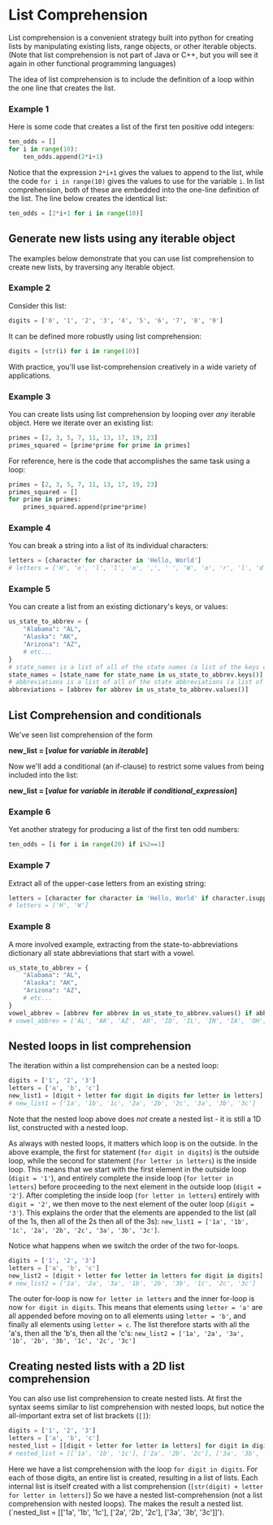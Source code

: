 # List Comprehension

List comprehension is a convenient strategy built into python for creating lists by manipulating existing 
lists, range objects, or other iterable objects. (Note that list comprehension is not part of Java or C++,
but you will see it again in other functional programming languages)

The idea of list comprehension is to include the definition of a loop within the one line that creates the list.

### Example 1

Here is some code that creates a list of the first ten positive odd integers:
```python
ten_odds = []
for i in range(10):
    ten_odds.append(2*i+1)
```
Notice that the expression `2*i+1` gives the values to append to the list,
while the code `for i in range(10)` gives the values to use for the variable `i`. In list comprehension, 
both of these are embedded into the one-line definition of the list. The line below creates
the identical list:
```python
ten_odds = [2*i+1 for i in range(10)]
```

## Generate new lists using any iterable object

The examples below demonstrate that you can use list comprehension to create new lists, by traversing any iterable object.

### Example 2
Consider this list:
```python
digits = ['0', '1', '2', '3', '4', '5', '6', '7', '8', '9']
```
It can be defined more robustly using list comprehension:

```python
digits = [str(i) for i in range(10)]
```
With practice, you'll use list-comprehension creatively in a wide variety of applications.

### Example 3
You can create lists using list comprehension by looping over *any* iterable object. Here we iterate over an existing list:
```python
primes = [2, 3, 5, 7, 11, 13, 17, 19, 23]
primes_squared = [prime*prime for prime in primes]
```
For reference, here is the code that accomplishes the same task using a loop:
```python
primes = [2, 3, 5, 7, 11, 13, 17, 19, 23]
primes_squared = []
for prime in primes:
    primes_squared.append(prime*prime)
```

### Example 4
You can break a string into a list of its individual characters:
```python
letters = [character for character in 'Hello, World']
# letters = ['H', 'e', 'l', 'l', 'o', ',', ' ', 'W', 'o', 'r', 'l', 'd']
```

### Example 5
You can create a list from an existing dictionary's keys, or values:
```python
us_state_to_abbrev = {
    "Alabama": "AL",
    "Alaska": "AK",
    "Arizona": "AZ",
    # etc...
}
# state_names is a list of all of the state names (a list of the keys extracted from us_state_to_abbrev dictionary)
state_names = [state_name for state_name in us_state_to_abbrev.keys()]
# abbreviations is a list of all of the state abbreviations (a list of the values extracted from us_state_to_abbrev dictionary)
abbreviations = [abbrev for abbrev in us_state_to_abbrev.values()]
```
## List Comprehension and conditionals
We've seen list comprehension of the form

**new_list = [*value* for *variable* in *iterable*]**

Now we'll add a conditional (an if-clause) to restrict some values from being included into the list:

**new_list = [*value* for *variable* in *iterable* if *conditional_expression*]**

### Example 6
Yet another strategy for producing a list of the first ten odd numbers:
```python
ten_odds = [i for i in range(20) if i%2==1]
```

### Example 7
Extract all of the upper-case letters from an existing string:
```python
letters = [character for character in 'Hello, World' if character.isupper()]
# letters = ['H', 'W']
```

### Example 8
A more involved example, extracting from the state-to-abbreviations dictionary all state abbreviations that start with a vowel.
```python
us_state_to_abbrev = {
    "Alabama": "AL",
    "Alaska": "AK",
    "Arizona": "AZ",
    # etc...
}
vowel_abbrev = [abbrev for abbrev in us_state_to_abbrev.values() if abbrev[0].lower() in "aeiou"]
# vowel_abbrev = ['AL', 'AK', 'AZ', 'AR', 'ID', 'IL', 'IN', 'IA', 'OH', 'OK', 'OR', 'UT']
```
## Nested loops in list comprehension
The iteration within a list comprehension can be a nested loop:
```python
digits = ['1', '2', '3']
letters = ['a', 'b', 'c']
new_list1 = [digit + letter for digit in digits for letter in letters]
# new_list1 = ['1a', '1b', '1c', '2a', '2b', '2c', '3a', '3b', '3c']
```
Note that the nested loop above does *not* create a nested list - it is still a 1D list, constructed with a nested loop.

As always with nested loops, it matters which loop is on the outside. 
In the above example, the first for statement (`for digit in digits`) is the outside loop,
while the second for statement (`for letter in letters`) is the inside loop.
This means that we start with the first element in the outside loop (`digit = '1'`), and entirely complete
the inside loop (`for letter in letters`) before proceeding to the next element in the outside loop (`digit = '2'`).
After completing the inside loop (`for letter in letters`) entirely with `digit = '2'`, we then move to the next element
of the outer loop (`digit = '3'`).
This explains the order that the elements are appended to the list (all of the 1s, then all of the 2s then all of the 3s): `new_list1 = ['1a', '1b', '1c', '2a', '2b', '2c', '3a', '3b', '3c']`.

Notice what happens when we switch the order of the two for-loops. 
```python
digits = ['1', '2', '3']
letters = ['a', 'b', 'c']
new_list2 = [digit + letter for letter in letters for digit in digits]
# new_list2 = ['1a', '2a', '3a', '1b', '2b', '3b', '1c', '2c', '3c']
```
The outer for-loop is now `for letter in letters` and the
inner for-loop is now `for digit in digits`. This means that elements using `letter = 'a'` are all appended before moving on to
all elements using `letter = 'b'`, and finally all elements using `letter = c`. 
The list therefore starts with all the 'a's, then all the 'b's, then all the 'c's: `new_list2 = ['1a', '2a', '3a', '1b', '2b', '3b', '1c', '2c', '3c']`

## Creating nested lists with a 2D list comprehension
You can also use list comprehension to create nested lists. At first the syntax seems similar to list comprehension with nested loops,
but notice the all-important extra set of list brackets (`[]`):
```python
digits = ['1', '2', '3']
letters = ['a', 'b', 'c']
nested_list = [[digit + letter for letter in letters] for digit in digits]
# nested_list = [['1a', '1b', '1c'], ['2a', '2b', '2c'], ['3a', '3b', '3c']]
```
Here we have a list comprehension with the loop `for digit in digits`. For each of those digits, an entire list is created,
resulting in a list of lists. Each internal list is itself created with a list comprehension (`[str(digit) + letter for letter in letters]`)
So we have a nested list-comprehension (not a list comprehension with nested loops). The makes the result a nested list. 
(`nested_list = [['1a', '1b', '1c'], ['2a', '2b', '2c'], ['3a', '3b', '3c']]').




